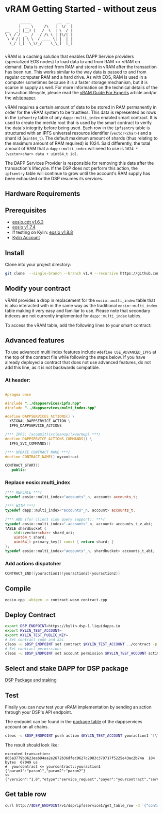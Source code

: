 vRAM Getting Started - without zeus
===================================

```            
       _____            __  __ 
      |  __ \     /\   |  \/  |
__   _| |__) |   /  \  | \  / |
\ \ / /  _  /   / /\ \ | |\/| |
 \ V /| | \ \  / ____ \| |  | |
  \_/ |_|  \_\/_/    \_\_|  |_|
            
```

vRAM is a caching solution that enables DAPP Service providers (specialized EOS nodes) to load data to and from RAM <> vRAM on demand.  Data is evicted from RAM and stored in vRAM after the transaction has been run.  This works similar to the way data is passed to and from regular computer RAM and a hard drive.  As with EOS, RAM is used in a computer sometimes because it is a faster storage mechanism, but it is scarce in supply as well.  For more information on the technical details of the transaction lifecycle, please read the [vRAM Guide For Experts](https://medium.com/the-liquidapps-blog/vram-guide-for-experts-f809c8f82a27) article and/or the [whitepaper](https://liquidapps.io/DAPP%20Network%20and%20DAPP%20Token%20Whitepaper%20v2.0.pdf).

vRAM requires a certain amount of data to be stored in RAM permanently in order for the vRAM system to be trustless.  This data is represented as rows in the `ipfsentry` table of any `dapp::multi_index` enabled smart contract.  It is used to create the merkle root that is used by the smart contract to verify the data's integrity before being used.  Each row in the `ipfsentry` table is structured with an IPFS universal resource identifier (`vector<char>`) and a shard id (`uint64_t`).  The default maximum amount of shards (thus relating to the maximum amount of RAM required) is 1024.  Said differently, the total amount of RAM that a `dapp::multi_index` will need to use is `1024 * (vector<char> data + uint64_t id)`.

The DAPP Services Provider is responsible for removing this data after the transaction's lifecycle.  If the DSP does not perform this action, the `ipfsentry` table will continue to grow until the account's RAM supply has been exhausted or the DSP resumes its services.

## Hardware Requirements

## Prerequisites

* [eosio.cdt v1.6.3](https://github.com/EOSIO/eosio.cdt/releases/tag/v1.6.3)
* [eosio v1.7.4](https://github.com/EOSIO/eos/releases/tag/v1.7.4)
* If testing on Kylin: [eosio v1.8.8](https://github.com/EOSIO/eos/releases/tag/v1.8.8)
* [Kylin Account](kylin-account.md)

## Install

Clone into your project directory:
```bash
git clone  --single-branch --branch v1.4 --recursive https://github.com/liquidapps-io/dist
```

## Modify your contract

vRAM provides a drop in replacement for the `eosio::multi_index` table that is also interacted with in the same way as the traditional `eosio::multi_index` table making it very easy and familiar to use. Please note that secondary indexes are not currently implemented for `dapp::multi_index` tables. 

To access the vRAM table, add the following lines to your smart contract:

## Advanced features
To use advanced multi index features include `#define USE_ADVANCED_IPFS` at the top of the contract file while following the steps below. If you have already deployed a contract that does not use advanced features, do not add this line, as it is not backwards compatible.

### At header:
```cpp

#pragma once

#include "../dappservices/ipfs.hpp"
#include "../dappservices/multi_index.hpp"

#define DAPPSERVICES_ACTIONS() \
  XSIGNAL_DAPPSERVICE_ACTION \
  IPFS_DAPPSERVICE_ACTIONS

/*** IPFS: (xcommit)(xcleanup)(xwarmup) ***/
#define DAPPSERVICE_ACTIONS_COMMANDS() \
  IPFS_SVC_COMMANDS() 

/*** UPDATE CONTRACT NAME ***/
#define CONTRACT_NAME() mycontract

CONTRACT_START()
   public:
```

### Replace eosio::multi_index
```cpp
/*** REPLACE ***/
typedef eosio::multi_index<"accounts"_n, account> accounts_t;

/*** WITH ***/
typedef dapp::multi_index<"accounts"_n, account> accounts_t;
      
/*** ADD (for client side query support): ***/
typedef eosio::multi_index<".accounts"_n, account> accounts_t_v_abi;
TABLE shardbucket {
    std::vector<char> shard_uri;
    uint64_t shard;
    uint64_t primary_key() const { return shard; }
};
typedef eosio::multi_index<"accounts"_n, shardbucket> accounts_t_abi;
```

### Add actions dispatcher
```cpp
CONTRACT_END((youraction1)(youraction2)(youraction2))
```

## Compile
```bash
eosio-cpp -abigen -o contract.wasm contract.cpp
```

## Deploy Contract
```bash
export DSP_ENDPOINT=https://kylin-dsp-1.liquidapps.io
export KYLIN_TEST_ACCOUNT=
export KYLIN_TEST_PUBLIC_KEY=
# Set contract code and abi
cleos -u $DSP_ENDPOINT set contract $KYLIN_TEST_ACCOUNT ../contract -p $KYLIN_TEST_ACCOUNT@active
# Set contract permissions
cleos -u $DSP_ENDPOINT set account permission $KYLIN_TEST_ACCOUNT active "{\"threshold\":1,\"keys\":[\"$KYLIN_TEST_PUBLIC_KEY\"],\"accounts\":[{\"permission\":{\"actor\":\"eosio.code\",\"permission\":\"active\"},\"weight\":1}]}" active -p $KYLIN_TEST_ACCOUNT@active
```

## Select and stake DAPP for DSP package

[DSP Package and staking](dsp-packages-and-staking.md)

## Test
Finally you can now test your vRAM implementation by sending an action through your DSP's API endpoint.  

The endpoint can be found in the [package table](https://kylin.eosx.io/account/dappservices?mode=contract&sub=tables&table=package&lowerBound=&upperBound=&limit=100) of the dappservices account on all chains.

```bash
cleos -u $DSP_ENDPOINT push action $KYLIN_TEST_ACCOUNT youraction1 "[\"param1\",\"param2\"]" -p $KYLIN_TEST_ACCOUNT@active
```

The result should look like:
```
executed transaction: 865a3779b3623eab94aa2e2672b36dfec9627c2983c379717f5225e43ac2b74a  104 bytes  67049 us
#  yourcontract <= yourcontract::youraction1         {"param1":"param1","param2":"param2"}
>> {"version":"1.0","etype":"service_request","payer":"yourcontract","service":"ipfsservice1","action":"commit","provider":"","data":"DH......"}
```

## Get table row
```bash
curl http://$DSP_ENDPOINT/v1/dsp/ipfsservice1/get_table_row -d '{"contract":"CONTRACT_ACCOUNT","scope":"SCOPE","table":"TABLE_NAME","key":"TABLE_PRIMARY_KEY"}' | python -m json.tool
```